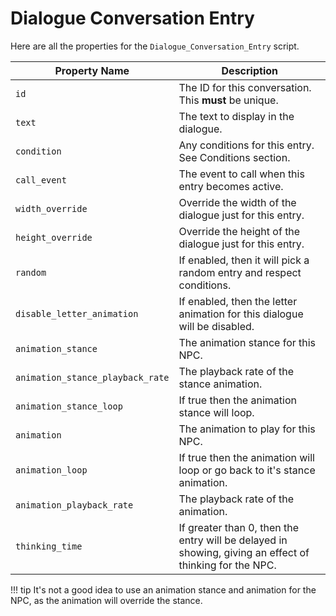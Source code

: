# Dialogue Conversation Entry

Here are all the properties for the `Dialogue_Conversation_Entry` script.

| Property Name | Description |
| ------------- | ----------- |
| `id` | The ID for this conversation. This **must** be unique. |
| `text` | The text to display in the dialogue. |
| `condition` | Any conditions for this entry. See Conditions section. |
| `call_event` | The event to call when this entry becomes active. |
| `width_override` | Override the width of the dialogue just for this entry. |
| `height_override` | Override the height of the dialogue just for this entry. |
| `random` | If enabled, then it will pick a random entry and respect conditions. |
| `disable_letter_animation` | If enabled, then the letter animation for this dialogue will be disabled. |
| `animation_stance` | The animation stance for this NPC. |
| `animation_stance_playback_rate` | The playback rate of the stance animation. |
| `animation_stance_loop` | If true then the animation stance will loop. |
| `animation` | The animation to play for this NPC. |
| `animation_loop` | If true then the animation will loop or go back to it's stance animation. |
| `animation_playback_rate` | The playback rate of the animation. |
| `thinking_time` | If greater than 0, then the entry will be delayed in showing, giving an effect of thinking for the NPC. |

!!! tip
	It's not a good idea to use an animation stance and animation for the NPC, as the animation will override the stance.
